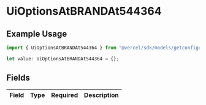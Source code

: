 # UiOptionsAtBRANDAt544364

## Example Usage

```typescript
import { UiOptionsAtBRANDAt544364 } from "@vercel/sdk/models/getconfigurationproductsop.js";

let value: UiOptionsAtBRANDAt544364 = {};
```

## Fields

| Field       | Type        | Required    | Description |
| ----------- | ----------- | ----------- | ----------- |